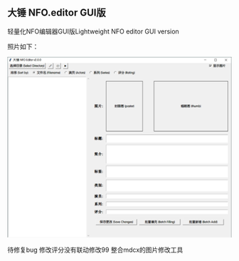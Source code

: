 
## 大锤 NFO.editor GUI版
轻量化NFO编辑器GUI版Lightweight NFO editor GUI version


照片如下：


<center><img src="https://github.com/cgkings/NFO.Editor/blob/main/pic/v2.0.0.jpg" alt="主菜单" /></center>

待修复bug
修改评分没有联动修改99
整合mdcx的图片修改工具